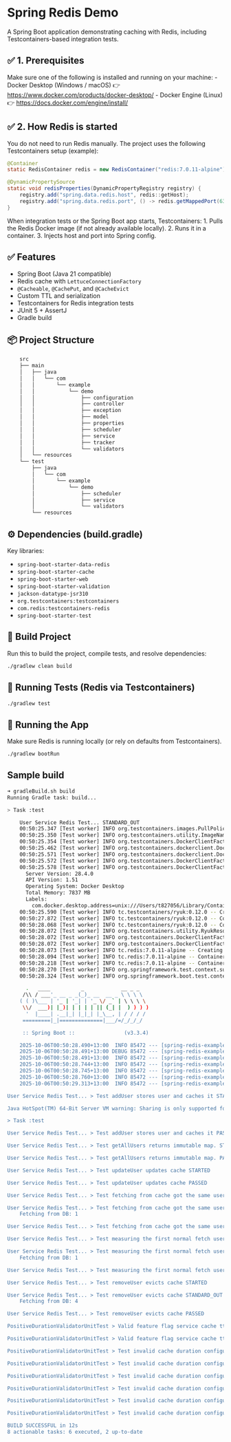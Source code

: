 # Spring Redis Demo

A Spring Boot application demonstrating caching with Redis, including Testcontainers-based integration tests.

## ✅ 1. Prerequisites

Make sure one of the following is installed and running on your machine:
	- Docker Desktop (Windows / macOS)
👉 https://www.docker.com/products/docker-desktop/
	- Docker Engine (Linux)
👉 https://docs.docker.com/engine/install/

## ✅ 2. How Redis is started

You do not need to run Redis manually.
The project uses the following Testcontainers setup (example):

```java
@Container
static RedisContainer redis = new RedisContainer("redis:7.0.11-alpine");

@DynamicPropertySource
static void redisProperties(DynamicPropertyRegistry registry) {
    registry.add("spring.data.redis.host", redis::getHost);
    registry.add("spring.data.redis.port", () -> redis.getMappedPort(6379));
}
```

When integration tests or the Spring Boot app starts, Testcontainers:
	1.	Pulls the Redis Docker image (if not already available locally).
	2.	Runs it in a container.
	3.	Injects host and port into Spring config.



## ✅ Features
- Spring Boot (Java 21 compatible)
- Redis cache with `LettuceConnectionFactory`
- `@Cacheable`, `@CachePut`, and `@CacheEvict`
- Custom TTL and serialization
- Testcontainers for Redis integration tests
- JUnit 5 + AssertJ
- Gradle build

## 📦 Project Structure
```bash
    src
    ├── main
    │   ├── java
    │   │   └── com
    │   │       └── example
    │   │           └── demo
    │   │               ├── configuration
    │   │               ├── controller
    │   │               ├── exception
    │   │               ├── model
    │   │               ├── properties
    │   │               ├── scheduler
    │   │               ├── service
    │   │               ├── tracker
    │   │               └── validators
    │   └── resources
    └── test
        ├── java
        │   └── com
        │       └── example
        │           └── demo
        │               ├── scheduler
        │               ├── service
        │               └── validators
        └── resources

```

## ⚙️ Dependencies (build.gradle)

Key libraries:
- `spring-boot-starter-data-redis`
- `spring-boot-starter-cache`
- `spring-boot-starter-web`
- `spring-boot-starter-validation`
- `jackson-datatype-jsr310`
- `org.testcontainers:testcontainers`
- `com.redis:testcontainers-redis`
- `spring-boot-starter-test`

## 🔨 Build Project

Run this to build the project, compile tests, and resolve dependencies:

```bash
./gradlew clean build
```

## 🧪 Running Tests (Redis via Testcontainers)
```bash
./gradlew test
```

## 🚀 Running the App

Make sure Redis is running locally (or rely on defaults from Testcontainers).

```bash
./gradlew bootRun
```

## Sample build
```bash
➜ gradleBuild.sh build
Running Gradle task: build...

> Task :test

    User Service Redis Test... STANDARD_OUT
    00:50:25.347 [Test worker] INFO org.testcontainers.images.PullPolicy -- Image pull policy will be performed by: DefaultPullPolicy()
    00:50:25.350 [Test worker] INFO org.testcontainers.utility.ImageNameSubstitutor -- Image name substitution will be performed by: DefaultImageNameSubstitutor (composite of 'ConfigurationFileImageNameSubstitutor' and 'PrefixingImageNameSubstitutor')
    00:50:25.354 [Test worker] INFO org.testcontainers.DockerClientFactory -- Testcontainers version: 1.21.3
    00:50:25.462 [Test worker] INFO org.testcontainers.dockerclient.DockerClientProviderStrategy -- Loaded org.testcontainers.dockerclient.UnixSocketClientProviderStrategy from ~/.testcontainers.properties, will try it first
    00:50:25.571 [Test worker] INFO org.testcontainers.dockerclient.DockerClientProviderStrategy -- Found Docker environment with local Unix socket (unix:///var/run/docker.sock)
    00:50:25.572 [Test worker] INFO org.testcontainers.DockerClientFactory -- Docker host IP address is localhost
    00:50:25.578 [Test worker] INFO org.testcontainers.DockerClientFactory -- Connected to docker: 
      Server Version: 28.4.0
      API Version: 1.51
      Operating System: Docker Desktop
      Total Memory: 7837 MB
      Labels: 
        com.docker.desktop.address=unix:///Users/t827056/Library/Containers/com.docker.docker/Data/docker-cli.sock
    00:50:25.590 [Test worker] INFO tc.testcontainers/ryuk:0.12.0 -- Creating container for image: testcontainers/ryuk:0.12.0
    00:50:27.872 [Test worker] INFO tc.testcontainers/ryuk:0.12.0 -- Container testcontainers/ryuk:0.12.0 is starting: aef7fb3de263260a82269ed7cf498352c9f1a2c8e818c48f179723b4ac7bad29
    00:50:28.068 [Test worker] INFO tc.testcontainers/ryuk:0.12.0 -- Container testcontainers/ryuk:0.12.0 started in PT2.478743S
    00:50:28.072 [Test worker] INFO org.testcontainers.utility.RyukResourceReaper -- Ryuk started - will monitor and terminate Testcontainers containers on JVM exit
    00:50:28.072 [Test worker] INFO org.testcontainers.DockerClientFactory -- Checking the system...
    00:50:28.072 [Test worker] INFO org.testcontainers.DockerClientFactory -- ✔︎ Docker server version should be at least 1.6.0
    00:50:28.073 [Test worker] INFO tc.redis:7.0.11-alpine -- Creating container for image: redis:7.0.11-alpine
    00:50:28.094 [Test worker] INFO tc.redis:7.0.11-alpine -- Container redis:7.0.11-alpine is starting: 20d7278ed40f8bfd6a5f15ab52bd63d3ea1fff0d9e4b5983eac018c6d5498bad
    00:50:28.218 [Test worker] INFO tc.redis:7.0.11-alpine -- Container redis:7.0.11-alpine started in PT0.145857S
    00:50:28.270 [Test worker] INFO org.springframework.test.context.support.AnnotationConfigContextLoaderUtils -- Could not detect default configuration classes for test class [com.example.demo.service.UserServiceImplTest]: UserServiceTest does not declare any static, non-private, non-final, nested classes annotated with @Configuration.
    00:50:28.324 [Test worker] INFO org.springframework.boot.test.context.SpringBootTestContextBootstrapper -- Found @SpringBootConfiguration com.example.demo.SpringRedisDemoApplication for test class com.example.demo.service.UserServiceImplTest

      .   ____          _            __ _ _
     /\\ / ___'_ __ _ _(_)_ __  __ _ \ \ \ \
    ( ( )\___ | '_ | '_| | '_ \/ _` | \ \ \ \
     \\/  ___)| |_)| | | | | || (_| |  ) ) ) )
      '  |____| .__|_| |_|_| |_\__, | / / / /
     =========|_|==============|___/=/_/_/_/

     :: Spring Boot ::                (v3.3.4)

    2025-10-06T00:50:28.490+13:00  INFO 85472 --- [spring-redis-example] [    Test worker] c.example.demo.service.UserServiceTest   : Starting UserServiceTest using Java 21.0.3 with PID 85472 (started by t827056 in /Users/t827056/personal-workspace/spring-boot-redis-demo)
    2025-10-06T00:50:28.491+13:00 DEBUG 85472 --- [spring-redis-example] [    Test worker] c.example.demo.service.UserServiceTest   : Running with Spring Boot v3.3.4, Spring v6.1.13
    2025-10-06T00:50:28.491+13:00  INFO 85472 --- [spring-redis-example] [    Test worker] c.example.demo.service.UserServiceTest   : No active profile set, falling back to 1 default profile: "default"
    2025-10-06T00:50:28.744+13:00  INFO 85472 --- [spring-redis-example] [    Test worker] .s.d.r.c.RepositoryConfigurationDelegate : Multiple Spring Data modules found, entering strict repository configuration mode
    2025-10-06T00:50:28.745+13:00  INFO 85472 --- [spring-redis-example] [    Test worker] .s.d.r.c.RepositoryConfigurationDelegate : Bootstrapping Spring Data Redis repositories in DEFAULT mode.
    2025-10-06T00:50:28.760+13:00  INFO 85472 --- [spring-redis-example] [    Test worker] .s.d.r.c.RepositoryConfigurationDelegate : Finished Spring Data repository scanning in 6 ms. Found 0 Redis repository interfaces.
    2025-10-06T00:50:29.313+13:00  INFO 85472 --- [spring-redis-example] [    Test worker] c.example.demo.service.UserServiceTest   : Started UserServiceTest in 0.932 seconds (process running for 4.365)

User Service Redis Test... > Test addUser stores user and caches it STARTED

Java HotSpot(TM) 64-Bit Server VM warning: Sharing is only supported for boot loader classes because bootstrap classpath has been appended

> Task :test

User Service Redis Test... > Test addUser stores user and caches it PASSED

User Service Redis Test... > Test getAllUsers returns immutable map. STARTED

User Service Redis Test... > Test getAllUsers returns immutable map. PASSED

User Service Redis Test... > Test updateUser updates cache STARTED

User Service Redis Test... > Test updateUser updates cache PASSED

User Service Redis Test... > Test fetching from cache got the same user having same value. STARTED

User Service Redis Test... > Test fetching from cache got the same user having same value. STANDARD_OUT
    Fetching from DB: 1

User Service Redis Test... > Test fetching from cache got the same user having same value. PASSED

User Service Redis Test... > Test measuring the first normal fetch user from database and second fetch user from cache. STARTED

User Service Redis Test... > Test measuring the first normal fetch user from database and second fetch user from cache. STANDARD_OUT
    Fetching from DB: 1

User Service Redis Test... > Test measuring the first normal fetch user from database and second fetch user from cache. PASSED

User Service Redis Test... > Test removeUser evicts cache STARTED

User Service Redis Test... > Test removeUser evicts cache STANDARD_OUT
    Fetching from DB: 4

User Service Redis Test... > Test removeUser evicts cache PASSED

PositiveDurationValidatorUnitTest > Valid feature flag service cache ttl should return true. STARTED

PositiveDurationValidatorUnitTest > Valid feature flag service cache ttl should return true. PASSED

PositiveDurationValidatorUnitTest > Test invalid cache duration configurations, especially zero and negative duration. > 1 -> ZERO duration. STARTED

PositiveDurationValidatorUnitTest > Test invalid cache duration configurations, especially zero and negative duration. > 1 -> ZERO duration. PASSED

PositiveDurationValidatorUnitTest > Test invalid cache duration configurations, especially zero and negative duration. > 2 -> Prefix negative duration. STARTED

PositiveDurationValidatorUnitTest > Test invalid cache duration configurations, especially zero and negative duration. > 2 -> Prefix negative duration. PASSED

PositiveDurationValidatorUnitTest > Test invalid cache duration configurations, especially zero and negative duration. > 3 -> Negative number duration. STARTED

PositiveDurationValidatorUnitTest > Test invalid cache duration configurations, especially zero and negative duration. > 3 -> Negative number duration. PASSED

BUILD SUCCESSFUL in 12s
8 actionable tasks: 6 executed, 2 up-to-date
```
